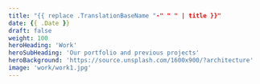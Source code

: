```yaml
---
title: "{{ replace .TranslationBaseName "-" " " | title }}"
date: {{ .Date }}
draft: false
weight: 100
heroHeading: 'Work'
heroSubHeading: 'Our portfolio and previous projects'
heroBackground: 'https://source.unsplash.com/1600x900/?architecture'
image: 'work/work1.jpg'
---
```


